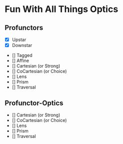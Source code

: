 # Fun With All Things Optics

## Profunctors
- [x] Upstar
- [x] Downstar
- [] Tagged
- [] Affine
- [] Cartesian   (or Strong)
- [] CoCartesian (or Choice)
- [] Lens
- [] Prism
- [] Traversal

## Profunctor-Optics
- [] Cartesian   (or Strong)
- [] CoCartesian (or Choice)
- [] Lens
- [] Prism
- [] Traversal